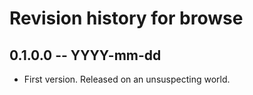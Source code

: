 # Revision history for browse

## 0.1.0.0 -- YYYY-mm-dd

* First version. Released on an unsuspecting world.
